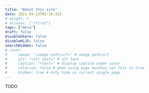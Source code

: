 ```yaml
---
title: "About this site"
date: 2021-03-23T02:16:33Z
# weight: 1
# aliases: ["/first"]
tags: ["meta"]
draft: false
disableShare: false
disableHLJS: false
searchHidden: false
# cover:
#     image: "<image path/url>" # image path/url
#     alt: "<alt text>" # alt text
#     caption: "<text>" # display caption under cover
#     relative: false # when using page bundles set this to true
#     hidden: true # only hide on current single page
---
```


TODO
